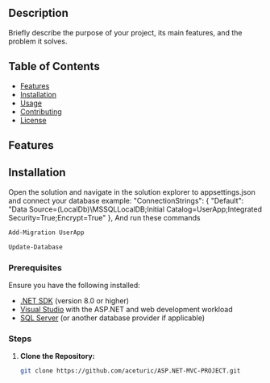 
## Description

Briefly describe the purpose of your project, its main features, and the problem it solves.

## Table of Contents

- [Features](#features)
- [Installation](#installation)
- [Usage](#usage)
- [Contributing](#contributing)
- [License](#license)

## Features

## Installation
Open the solution and navigate in the solution explorer to appsettings.json and connect your database example:
"ConnectionStrings": {
    "Default": "Data Source=(LocalDb)\\MSSQLLocalDB;Initial Catalog=UserApp;Integrated Security=True;Encrypt=True"
},
And run these commands
```sh
Add-Migration UserApp
```
```sh
Update-Database
```

### Prerequisites

Ensure you have the following installed:

- [.NET SDK](https://dotnet.microsoft.com/download) (version 8.0 or higher)
- [Visual Studio](https://visualstudio.microsoft.com/) with the ASP.NET and web development workload
- [SQL Server](https://www.microsoft.com/en-us/sql-server) (or another database provider if applicable)

### Steps

1. **Clone the Repository:**

   ```bash
   git clone https://github.com/aceturic/ASP.NET-MVC-PROJECT.git

